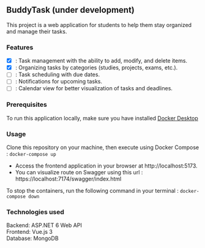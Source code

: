 ## BuddyTask (under development)

This project is a web application for students to help them stay organized and manage their tasks.

### Features

- [x] : Task management with the ability to add, modify, and delete items.
- [x] : Organizing tasks by categories (studies, projects, exams, etc.).
- [ ] : Task scheduling with due dates.
- [ ] : Notifications for upcoming tasks.
- [ ] : Calendar view for better visualization of tasks and deadlines.

### Prerequisites

To run this application locally, make sure you have installed [Docker Desktop](https://docs.docker.com/desktop/install/windows-install/)

### Usage

Clone this repository on your machine, then execute using Docker Compose : `docker-compose up`

- Access the frontend application in your browser at http://localhost:5173.
- You can visualize route on Swagger using this url : https://localhost:7174/swagger/index.html

To stop the containers, run the following command in your terminal : `docker-compose down`

### Technologies used

Backend: ASP.NET 6 Web API  
Frontend: Vue.js 3  
Database: MongoDB
